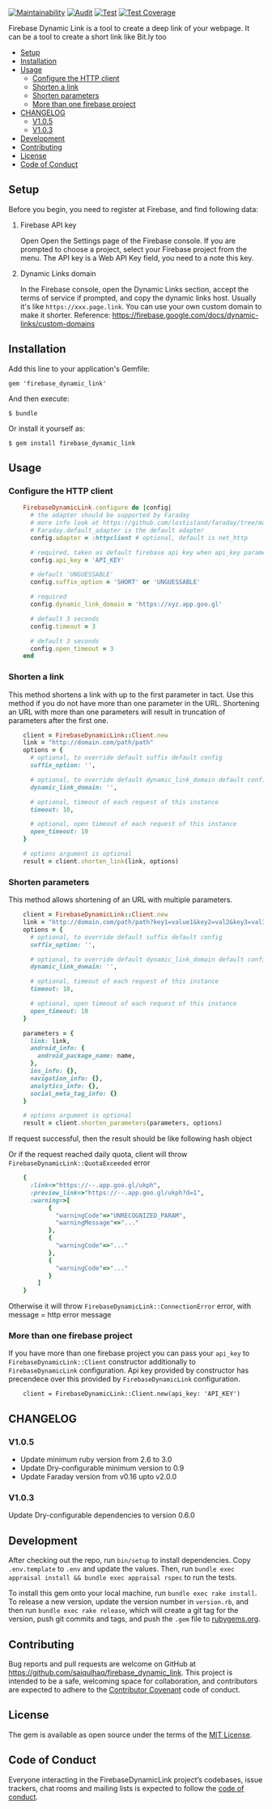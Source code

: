 [![Maintainability](https://api.codeclimate.com/v1/badges/0e2629515335c72ef80d/maintainability)](https://codeclimate.com/github/saiqulhaq/firebase_dynamic_link/maintainability)
[![Audit](https://github.com/saiqulhaq/firebase_dynamic_link/actions/workflows/audit.yml/badge.svg)](https://github.com/saiqulhaq/firebase_dynamic_link/actions/workflows/audit.yml)
[![Test](https://github.com/saiqulhaq/firebase_dynamic_link/actions/workflows/test.yml/badge.svg)](https://github.com/saiqulhaq/firebase_dynamic_link/actions/workflows/test.yml)
[![Test Coverage](https://api.codeclimate.com/v1/badges/0e2629515335c72ef80d/test_coverage)](https://codeclimate.com/github/saiqulhaq/firebase_dynamic_link/test_coverage)

Firebase Dynamic Link is a tool to create a deep link of your webpage. It can be a tool to create a short link like Bit.ly too

- [Setup](#setup)
- [Installation](#installation)
- [Usage](#usage)
  - [Configure the HTTP client](#configure-the-http-client)
  - [Shorten a link](#shorten-a-link)
  - [Shorten parameters](#shorten-parameters)
  - [More than one firebase project](#more-than-one-firebase-project)
- [CHANGELOG](#changelog)
  - [V1.0.5](#v105)
  - [V1.0.3](#v103)
- [Development](#development)
- [Contributing](#contributing)
- [License](#license)
- [Code of Conduct](#code-of-conduct)


## Setup

Before you begin, you need to register at Firebase, and find following data:
1. Firebase API key

   Open Open the Settings page of the Firebase console. If you are prompted to choose a project, select your Firebase project from the menu. The API key is a Web API Key field, you need to a note this key.
2. Dynamic Links domain

   In the Firebase console, open the Dynamic Links section, accept the terms of service if prompted, and copy the dynamic links host.
   Usually it's like `https://xxx.page.link`. You can use your own custom domain to make it shorter. Reference: https://firebase.google.com/docs/dynamic-links/custom-domains

## Installation

Add this line to your application's Gemfile:

    gem 'firebase_dynamic_link'

And then execute:

    $ bundle

Or install it yourself as:

    $ gem install firebase_dynamic_link

## Usage

### Configure the HTTP client

```ruby
    FirebaseDynamicLink.configure do |config|
      # the adapter should be supported by Faraday
      # more info look at https://github.com/lostisland/faraday/tree/master/test/adapters
      # Faraday.default_adapter is the default adapter
      config.adapter = :httpclient # optional, default is net_http

      # required, taken as default firebase api key when api_key parameter isn't passed to FirebaseDynamicLink::Client constructor
      config.api_key = 'API_KEY'

      # default 'UNGUESSABLE'
      config.suffix_option = 'SHORT' or 'UNGUESSABLE'

      # required
      config.dynamic_link_domain = 'https://xyz.app.goo.gl'

      # default 3 seconds
      config.timeout = 3

      # default 3 seconds
      config.open_timeout = 3
    end
```

### Shorten a link
This method shortens a link with up to the first parameter in tact. Use this method if you do not have more than one
parameter in the URL. Shortening an URL with more than one parameters will result in truncation of parameters after the
first one.

```ruby
    client = FirebaseDynamicLink::Client.new
    link = "http://domain.com/path/path"
    options = {
      # optional, to override default suffix default config
      suffix_option: '',

      # optional, to override default dynamic_link_domain default config
      dynamic_link_domain: '',

      # optional, timeout of each request of this instance
      timeout: 10,

      # optional, open timeout of each request of this instance
      open_timeout: 10
    }

    # options argument is optional
    result = client.shorten_link(link, options)
```

### Shorten parameters
This method allows shortening of an URL with multiple parameters.

```ruby
    client = FirebaseDynamicLink::Client.new
    link = "http://domain.com/path/path?key1=value1&key2=val2&key3=val3"
    options = {
      # optional, to override default suffix default config
      suffix_option: '',

      # optional, to override default dynamic_link_domain default config
      dynamic_link_domain: '',

      # optional, timeout of each request of this instance
      timeout: 10,

      # optional, open timeout of each request of this instance
      open_timeout: 10
    }

    parameters = {
      link: link,
      android_info: {
        android_package_name: name,
      },
      ios_info: {},
      navigation_info: {},
      analytics_info: {},
      social_meta_tag_info: {}
    }

    # options argument is optional
    result = client.shorten_parameters(parameters, options)
```

If request successful, then the result should be like following hash object

Or if the request reached daily quota, client will throw `FirebaseDynamicLink::QuotaExceeded` error

```ruby
    {
      :link=>"https://--.app.goo.gl/ukph",
      :preview_link=>"https://--.app.goo.gl/ukph?d=1",
      :warning=>[
           {
             "warningCode"=>"UNRECOGNIZED_PARAM",
             "warningMessage"=>"..."
           },
           {
             "warningCode"=>"..."
           },
           {
             "warningCode"=>"..."
           }
        ]
    }
```

Otherwise it will throw `FirebaseDynamicLink::ConnectionError` error, with message = http error message

### More than one firebase project

If you have more than one firebase project you can pass your `api_key` to `FirebaseDynamicLink::Client` constructor additionally to `FirebaseDynamicLink` configuration.
Api key provided by constructor has precendece over this provided by `FirebaseDynamicLink` configuration.

```
    client = FirebaseDynamicLink::Client.new(api_key: 'API_KEY')
```


## CHANGELOG

### V1.0.5

* Update minimum ruby version from 2.6 to 3.0
* Update Dry-configurable minimum version to 0.9
* Update Faraday version from v0.16 upto v2.0.0

### V1.0.3
Update Dry-configurable dependencies to version 0.6.0

## Development

After checking out the repo, run `bin/setup` to install dependencies.
Copy `.env.template` to `.env` and update the values.
Then, run `bundle exec appraisal install && bundle exec appraisal rspec` to run the tests.

To install this gem onto your local machine, run `bundle exec rake install`. To release a new version, update the version number in `version.rb`, and then run `bundle exec rake release`, which will create a git tag for the version, push git commits and tags, and push the `.gem` file to [rubygems.org](https://rubygems.org).

## Contributing

Bug reports and pull requests are welcome on GitHub at https://github.com/saiqulhaq/firebase_dynamic_link. This project is intended to be a safe, welcoming space for collaboration, and contributors are expected to adhere to the [Contributor Covenant](http://contributor-covenant.org) code of conduct.

## License

The gem is available as open source under the terms of the [MIT License](https://opensource.org/licenses/MIT).

## Code of Conduct

Everyone interacting in the FirebaseDynamicLink project’s codebases, issue trackers, chat rooms and mailing lists is expected to follow the [code of conduct](https://github.com/saiqulhaq/firebase_dynamic_link/blob/master/CODE_OF_CONDUCT.md).
